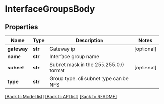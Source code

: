 # InterfaceGroupsBody

## Properties
Name | Type | Description | Notes
------------ | ------------- | ------------- | -------------
**gateway** | **str** | Gateway ip | [optional] 
**name** | **str** | Interface group name | 
**subnet** | **str** | Subnet mask in the 255.255.0.0 format | [optional] 
**type** | **str** | Group type. cli subnet type can be NFS | 

[[Back to Model list]](../README.md#documentation-for-models) [[Back to API list]](../README.md#documentation-for-api-endpoints) [[Back to README]](../README.md)

